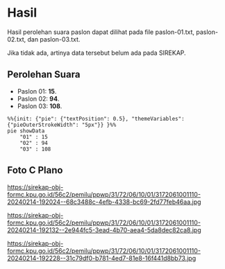 # Hasil

Hasil perolehan suara paslon dapat dilihat pada file paslon-01.txt, paslon-02.txt, dan paslon-03.txt.

Jika tidak ada, artinya data tersebut belum ada pada SIREKAP.

## Perolehan Suara

 * Paslon 01: **15**.
 * Paslon 02: **94**.
 * Paslon 03: **108**.

```mermaid
%%{init: {"pie": {"textPosition": 0.5}, "themeVariables": {"pieOuterStrokeWidth": "5px"}} }%%
pie showData
    "01" : 15
    "02" : 94
    "03" : 108
```
## Foto C Plano

https://sirekap-obj-formc.kpu.go.id/56c2/pemilu/ppwp/31/72/06/10/01/3172061001110-20240214-192024--68c3488c-4efb-4338-bc69-2fd77feb46aa.jpg

https://sirekap-obj-formc.kpu.go.id/56c2/pemilu/ppwp/31/72/06/10/01/3172061001110-20240214-192132--2e944fc5-3ead-4b70-aea4-5da8dec82ca8.jpg

https://sirekap-obj-formc.kpu.go.id/56c2/pemilu/ppwp/31/72/06/10/01/3172061001110-20240214-192228--31c79df0-b781-4ed7-81e8-16f441d8bb73.jpg
